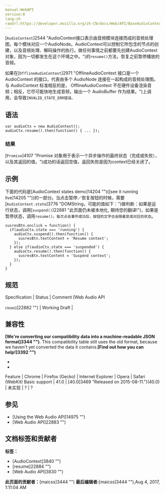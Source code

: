 ```yaml
---
manual:WebAPI
version:0
lang:zh
rawUrl:https://developer.mozilla.org/zh-CN/docs/Web/API/BaseAudioContext/resume
---
```






[`AudioContext`]2544 "AudioContext接口表示由音频模块连接而成的音频处理图，每个模块对应一个AudioNode。AudioContext可以控制它所包含的节点的创建，以及音频处理、解码操作的执行。做任何事情之前都要先创建AudioContext对象，因为一切都发生在这个环境之中。")的`resume()`方法，恢复之前暂停播放的音频。



如果在[`OfflineAudioContext`]2971 "OfflineAudioContext 接口是一个 AudioContext 的接口，代表由多个 AudioNode 连接在一起构成的音频处理图。与 AudioContext 标准相反的是， OfflineAudioContext 不在硬件设备渲染音频；相反，它尽可能快地生成音频，输出一个 AudioBuffer 作为结果。")上调用，会导致`INVALID_STATE_ERR错误。`


## 语法<a name="语法"></a>

```
var audioCtx = new AudioContext();
audioCtx.resume().then(function() { ... });
```

### 结果<a name="结果"></a>


[`Promise`]4107 "Promise 对象用于表示一个异步操作的最终状态（完成或失败），以及其返回的值。")成功的话返回空值，返回失败是因为context已经关闭了。


## 示例<a name="示例"></a>


下面的代码是[AudioContext states demo]14204 "")([see it running live]14205 ""))的一部分。当点击暂停／恢复按钮的时候，需要[`AudioContext.state`]3776 "DOMString，可能的值如下：")做判断：如果是运行状态，调用[`suspend()`]22881 "此页面仍未被本地化, 期待您的翻译!")，如果是暂停状态，调用`resume()。每次点击事件成功后，按钮的文字也会随着变成对应的状态`。


```
susresBtn.onclick = function() {
  if(audioCtx.state === 'running') {
    audioCtx.suspend().then(function() {
      susresBtn.textContent = 'Resume context';
    });
  } else if(audioCtx.state === 'suspended') {
    audioCtx.resume().then(function() {
      susresBtn.textContent = 'Suspend context';
    });  
  }
}
```

## 规范<a name="规范"></a>
Specification | Status | Comment 
[Web Audio API<br></br><small>close()</small>]22882 "") | Working Draft |  


## 兼容性<a name="兼容性"></a>


**[We&#39;re converting our compatibility data into a machine-readable JSON format]3344 "")**. This compatibility table still uses the old format, because we haven&#39;t yet converted the data it contains.**[Find out how you can help!]3392 "")**


* 
* 
Feature | Chrome | Firefox (Gecko) | Internet Explorer | Opera | Safari (WebKit) 
Basic support | 41.0 | [40.0]3469 "Released on 2015-08-11.")(40.0) | 未实现 | ? | ? 





## 参见<a name="参见"></a>

* [Using the Web Audio API]14975 "")
* [Web Audio API]22883 "")



## 文档标签和贡献者
**标签：**
* [AudioContext]3840 "")
* [resume]22884 "")
* [Web Audio API]3830 "")

**此页面的贡献者：**[maicss]3444 "")
**最后编辑者:**[maicss]3444 ""),<time>Aug 4, 2017, 1:11:04 AM</time>



